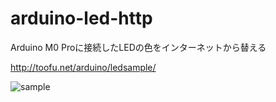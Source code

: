 # arduino-led-http
Arduino M0 Proに接続したLEDの色をインターネットから替える

http://toofu.net/arduino/ledsample/

![sample](sample.gif)
